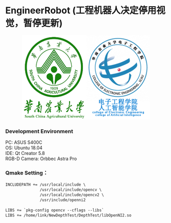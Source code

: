 # EngineerRobot (工程机器人决定停用视觉，暂停更新)

<div align=center><img src="https://github.com/LinkLiar/ImageStorage/blob/master/SchoolBadge.png" width="200" height="265"/><img src="https://github.com/LinkLiar/ImageStorage/blob/master/CollegeBadge.png" width="200" height="265"/></div>

### Development Environment

PC: ASUS S400C  
OS: Ubuntu 18.04  
IDE: Qt Creator 5.8  
RGB-D Camera: Orbbec Astra Pro  

### Qmake Setting：

    INCLUDEPATH += /usr/local/include \
                   /usr/local/include/opencv \
                   /usr/local/include/opencv2 \
                   /usr/include/openni2
                 
    LIBS += `pkg-config opencv --cflags --libs`
    LIBS += /home/link/NewDepthTest/DepthTest/libOpenNI2.so
